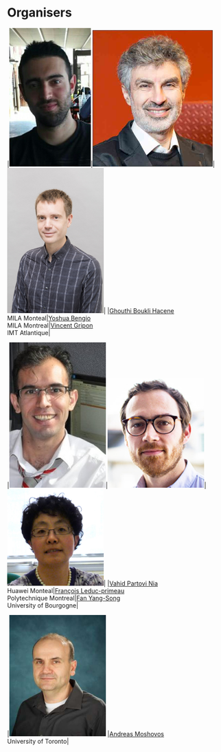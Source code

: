 # Organisers

|<img src="/orginisers_pictures/Ghouthi_boukli.jpg" alt="Ghouthi Boukli Hacene" width="190"/>|<img src="/orginisers_pictures/Yoshua_bengio.jpeg" alt="Yoshua Bengio" width="280"/>|<img src="/orginisers_pictures/vincent gripon.png" alt="vincent gripon" width="225"/>|
|[Ghouthi Boukli Hacene](https://mila.quebec/personne/ghouthi-boukli-hacene/)<br />MILA Monteal|[Yoshua Bengio](https://yoshuabengio.org/)<br />MILA Montreal|[Vincent Gripon](https://www.vincent-gripon.com)<br />IMT Atlantique|




|<img src="/orginisers_pictures/vahid.jpg" alt="Vahid Partovi Nia‬" width="225"/>|<img src="/orginisers_pictures/leduc-primeau-francois.jpg" alt="François Leduc-primeau" width="225"/>|<img src="/orginisers_pictures/fan.jpg" alt="Fan Yang-Song" width="225"/>|
|[Vahid Partovi Nia](https://datawisdom.ca)<br />Huawei Monteal|[François Leduc-primeau](https://www.gr2m.polymtl.ca/francois-leduc-primeau-en)<br />Polytechnique Montreal|[Fan Yang-Song](https://imvia.u-bourgogne.fr/equipe/fan-yang)<br />University of Bourgogne|


|<img src="/orginisers_pictures/andreas.jpg" alt="Andreas Moshovos" width="225"/>
|[Andreas Moshovos](https://www.eecg.utoronto.ca/~moshovos/000/doku.php)<br />University of Toronto|
